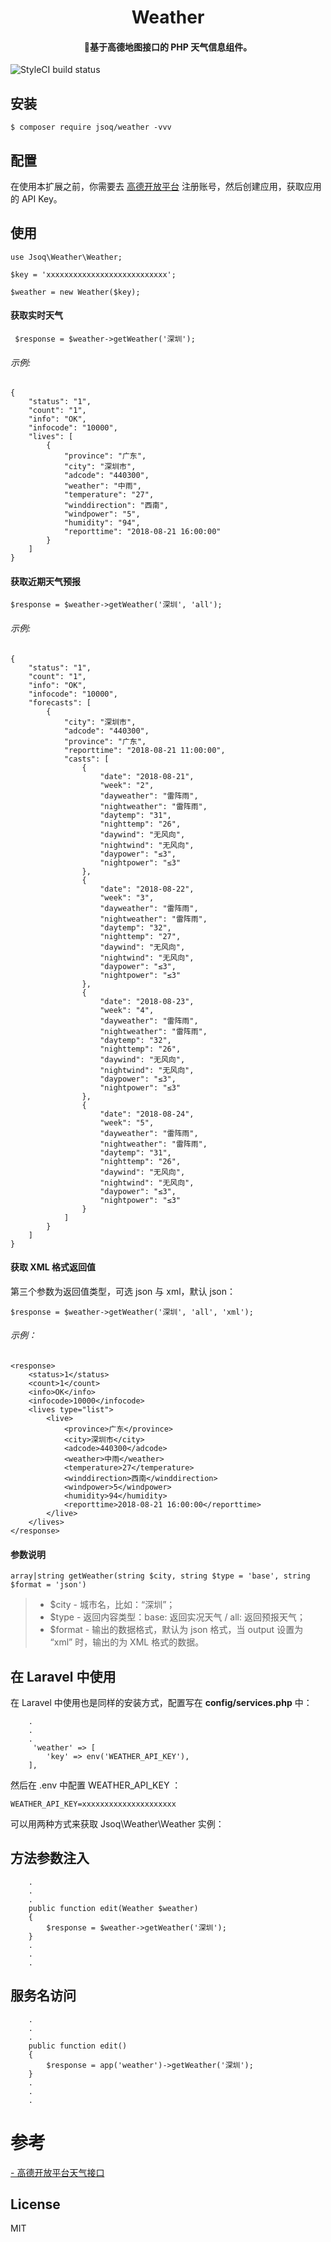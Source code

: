 # <h1 align="center"> Weather </h1>

#### <p align="center"> :rainbow:基于高德地图接口的 PHP 天气信息组件。</p>

![StyleCI build status](https://github.styleci.io/repos/229599293/shield) 

## 安装

```shell
$ composer require jsoq/weather -vvv
```
## 配置
在使用本扩展之前，你需要去 <a href="https://lbs.amap.com/">高德开放平台</a> 注册账号，然后创建应用，获取应用的 API Key。

## 使用
```
use Jsoq\Weather\Weather;

$key = 'xxxxxxxxxxxxxxxxxxxxxxxxxxx';

$weather = new Weather($key);
```

#### 获取实时天气
```
 $response = $weather->getWeather('深圳');
```
###### 示例:
```
{
    "status": "1",
    "count": "1",
    "info": "OK",
    "infocode": "10000",
    "lives": [
        {
            "province": "广东",
            "city": "深圳市",
            "adcode": "440300",
            "weather": "中雨",
            "temperature": "27",
            "winddirection": "西南",
            "windpower": "5",
            "humidity": "94",
            "reporttime": "2018-08-21 16:00:00"
        }
    ]
}
```

#### 获取近期天气预报
```
$response = $weather->getWeather('深圳', 'all');
```

###### 示例:
```
{
    "status": "1", 
    "count": "1", 
    "info": "OK", 
    "infocode": "10000", 
    "forecasts": [
        {
            "city": "深圳市", 
            "adcode": "440300", 
            "province": "广东", 
            "reporttime": "2018-08-21 11:00:00", 
            "casts": [
                {
                    "date": "2018-08-21", 
                    "week": "2", 
                    "dayweather": "雷阵雨", 
                    "nightweather": "雷阵雨", 
                    "daytemp": "31", 
                    "nighttemp": "26", 
                    "daywind": "无风向", 
                    "nightwind": "无风向", 
                    "daypower": "≤3", 
                    "nightpower": "≤3"
                }, 
                {
                    "date": "2018-08-22", 
                    "week": "3", 
                    "dayweather": "雷阵雨", 
                    "nightweather": "雷阵雨", 
                    "daytemp": "32", 
                    "nighttemp": "27", 
                    "daywind": "无风向", 
                    "nightwind": "无风向", 
                    "daypower": "≤3", 
                    "nightpower": "≤3"
                }, 
                {
                    "date": "2018-08-23", 
                    "week": "4", 
                    "dayweather": "雷阵雨", 
                    "nightweather": "雷阵雨", 
                    "daytemp": "32", 
                    "nighttemp": "26", 
                    "daywind": "无风向", 
                    "nightwind": "无风向", 
                    "daypower": "≤3", 
                    "nightpower": "≤3"
                }, 
                {
                    "date": "2018-08-24", 
                    "week": "5", 
                    "dayweather": "雷阵雨", 
                    "nightweather": "雷阵雨", 
                    "daytemp": "31", 
                    "nighttemp": "26", 
                    "daywind": "无风向", 
                    "nightwind": "无风向", 
                    "daypower": "≤3", 
                    "nightpower": "≤3"
                }
            ]
        }
    ]
}
```

#### 获取 XML 格式返回值
第三个参数为返回值类型，可选 json 与 xml，默认 json：

```
$response = $weather->getWeather('深圳', 'all', 'xml');
```
###### 示例：
```
<response>
    <status>1</status>
    <count>1</count>
    <info>OK</info>
    <infocode>10000</infocode>
    <lives type="list">
        <live>
            <province>广东</province>
            <city>深圳市</city>
            <adcode>440300</adcode>
            <weather>中雨</weather>
            <temperature>27</temperature>
            <winddirection>西南</winddirection>
            <windpower>5</windpower>
            <humidity>94</humidity>
            <reporttime>2018-08-21 16:00:00</reporttime>
        </live>
    </lives>
</response>
```

#### 参数说明
```
array|string getWeather(string $city, string $type = 'base', string $format = 'json')
```
> - $city - 城市名，比如：“深圳”；
> - $type - 返回内容类型：base: 返回实况天气 / all: 返回预报天气；
> - $format - 输出的数据格式，默认为 json 格式，当 output 设置为 “xml” 时，输出的为 XML 格式的数据。

## 在 Laravel 中使用
在 Laravel 中使用也是同样的安装方式，配置写在 **config/services.php** 中：
```
    .
    .
    .
     'weather' => [
        'key' => env('WEATHER_API_KEY'),
    ],
```
然后在 .env 中配置 WEATHER_API_KEY ：
```
WEATHER_API_KEY=xxxxxxxxxxxxxxxxxxxxx
```
可以用两种方式来获取 Jsoq\Weather\Weather 实例：

## 方法参数注入
```
    .
    .
    .
    public function edit(Weather $weather) 
    {
        $response = $weather->getWeather('深圳');
    }
    .
    .
    .
```

## 服务名访问
```
    .
    .
    .
    public function edit() 
    {
        $response = app('weather')->getWeather('深圳');
    }
    .
    .
    .
```

# 参考
<a href="https://lbs.amap.com/"> - 高德开放平台天气接口</a>


## License

MIT
